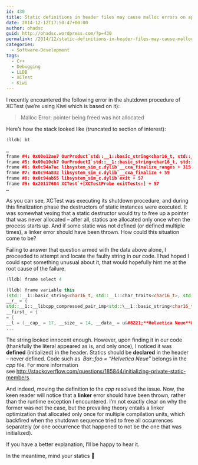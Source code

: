 ```yaml
---
id: 430
title: Static definitions in header files may cause malloc errors on application teardown
date: 2014-12-12T17:50:47+00:00
author: ohadsc
guid: http://ohadsc.wordpress.com/?p=430
permalink: /2014/12/static-definitions-in-header-files-may-cause-malloc-errors-on-application-teardown/
categories:
  - Software-Development
tags:
  - C++
  - Debugging
  - LLDB
  - XCTest
  - Kiwi
---
```

I recently encountered the following error in the shutdown procedure of XCTest (we&#8217;re using Kiwi which is based on it):

> Malloc Error: pointer being freed was not allocated

Here&#8217;s how the stack looked like (truncated to section of interest):

```cpp
(lldb) bt
  
…
frame #4: 0x00e12ae7 OurProduct`std::__1::basic_string<char16_t, std::__1::char_traits<char16_t>, std::__1::allocator<char16_t> >::~basic_string(this=0x042a2058) + 103 at string:2093
frame #5: 0x00e10cb7 OurProductI`std::__1::basic_string<char16_t, std::__1::char_traits<char16_t>, std::__1::allocator<char16_t> >::~basic_string(this=0x042a2058) + 23 at string:2090
frame #6: 0x0c94a7ac libsystem_sim_c.dylib`__cxa_finalize_ranges + 315
frame #7: 0x0c94a832 libsystem_sim_c.dylib`__cxa_finalize + 59
frame #8: 0x0c94ab55 libsystem_sim_c.dylib`exit + 57
frame #9: 0x20117684 XCTest`+[XCTestProbe exitTests:] + 57
…
```

As you can see, XCTest was executing its shutdown procedure, and during this finalization phase the destructors of static instances were executed. It was somewhat vexing that a static destructor would try to free up a pointer that was never allocated &#8211; after all, statics are allocated only once when the process starts up. And if some static was not defined (or defined multiple times), a linker error should have been thrown. How could this situation come to be?

Failing to answer that question armed with the data above alone, I proceeded to attempt and locate the faulty string in our code. I had hoped I could spot something unusual about it, that would hopefully hint me at the root cause of the failure.

```cpp
(lldb) frame select 4

(lldb) frame variable this
(std::__1::basic_string<char16_t, std::__1::char_traits<char16_t>, std::__1::allocator<char16_t> >) *this = {
__r_ = {
std::__1::__libcpp_compressed_pair_imp<std::\__1::basic_string<char16_t, std::__1::char_traits<char16_t>, std::__1::allocator<char16_t> >::\__rep, std::__1::allocator<char16_t> > = {
__first_ = {
= {
__l = (__cap_ = 17, __size_ = 14, __data_ = u&#8221;**Helvetica Neue**&#8220;)
...
```

The string looked innocent enough. However, upon finding it in our code (thankfully the literal appeared as is, and only once), I noticed it was **defined** (initialized) in the header. Statics should be **declared** in the header &#8211; never defined. Code such as  _Bar::foo = &#8220;Helvetica Neue&#8221;_ belongs in the _cpp_ file. For more information see <http://stackoverflow.com/questions/185844/initializing-private-static-members>.

And indeed, moving the definition to the _cpp_ resolved the issue. Now, the keen reader will notice that a **linker** error should have been thrown, rather than the runtime exception I encountered. I&#8217;m not exactly clear on why the former was not the case, but the prevailing theory entails a linker optimization that allocated only once for multiple compilation units, which backfired when the shutdown sequence tried to free all occurrences separately (or one occurrence that happened to not be the one that was initialized).

If you have a better explanation, I&#8217;ll be happy to hear it.
  
In the meantime, mind your statics 🙂